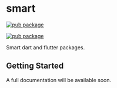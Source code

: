 # smart

[![pub package](https://img.shields.io/pub/v/smart_flutter_widgets.svg)](https://pub.dev/packages/smart_flutter_widgets)

[![pub package](https://img.shields.io/pub/v/smart_flutter_utils.svg)](https://pub.dev/packages/smart_flutter_utils)

Smart dart and flutter packages.

## Getting Started

A full documentation will be available soon.